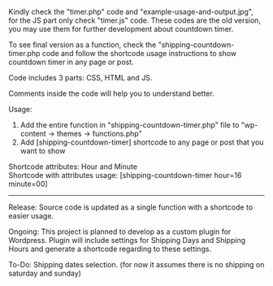 Kindly check the "timer.php" code and "example-usage-and-output.jpg", for the JS part only check "timer.js" code. These codes are the old version, you may use them for further development about countdown timer.

To see final version as a function, check the "shipping-countdown-timer.php code and follow the shortcode usage instructions to show countdown timer in any page or post.

Code includes 3 parts: CSS, HTML and JS.

Comments inside the code will help you to understand better.

Usage: 
1) Add the entire function in "shipping-countdown-timer.php" file to "wp-content -> themes -> functions.php"
2) Add [shipping-countdown-timer] shortcode to any page or post that you want to show

Shortcode attributes: Hour and Minute   
Shortcode with attributes usage: [shipping-countdown-timer hour=16 minute=00]

-----

Release: Source code is updated as a single function with a shortcode to easier usage. 

Ongoing: This project is planned to develop as a custom plugin for Wordpress. Plugin will include settings for Shipping Days and Shipping Hours and generate a shortcode regarding to these settings.

To-Do: Shipping dates selection. (for now it assumes there is no shipping on saturday and sunday)
